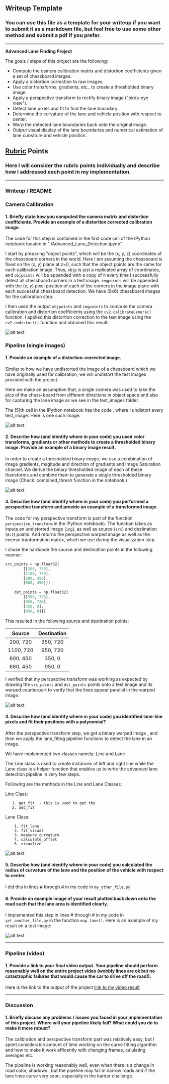## Writeup Template

### You can use this file as a template for your writeup if you want to submit it as a markdown file, but feel free to use some other method and submit a pdf if you prefer.

---

**Advanced Lane Finding Project**

The goals / steps of this project are the following:

* Compute the camera calibration matrix and distortion coefficients given a set of chessboard images.
* Apply a distortion correction to raw images.
* Use color transforms, gradients, etc., to create a thresholded binary image.
* Apply a perspective transform to rectify binary image ("birds-eye view").
* Detect lane pixels and fit to find the lane boundary.
* Determine the curvature of the lane and vehicle position with respect to center.
* Warp the detected lane boundaries back onto the original image.
* Output visual display of the lane boundaries and numerical estimation of lane curvature and vehicle position.

[//]: # (Image References)

[image1]: ./output_images/calibration.jpg "Undistorted Image"
[image2]: ./output_images/lane_undistorted.jpg "Undistorted Lane Image"
[image3]: ./output_images/thresholded.jpg "Thresh"
[image4]: ./output_images/perspective_transform.jpg "Perspective Warped Image"
[image5]: ./output_images/lane_fit.jpg "Fit Visual Image"
[image6]: ./output_images/advanced_lane_detect.jpg "Final Output Image"
[video1]: ./project_video.mp4 "Video"

## [Rubric](https://review.udacity.com/#!/rubrics/571/view) Points

### Here I will consider the rubric points individually and describe how I addressed each point in my implementation.  

---

### Writeup / README

### Camera Calibration

#### 1. Briefly state how you computed the camera matrix and distortion coefficients. Provide an example of a distortion corrected calibration image.

The code for this step is contained in the first code cell of the IPython notebook located in "./Advanced_Lane_Detection.ipynb"   

I start by preparing "object points", which will be the (x, y, z) coordinates of the chessboard corners in the world. Here I am assuming the chessboard is fixed on the (x, y) plane at z=0, such that the object points are the same for each calibration image.  Thus, `objp` is just a replicated array of coordinates, and `objpoints` will be appended with a copy of it every time I successfully detect all chessboard corners in a test image.  `imgpoints` will be appended with the (x, y) pixel position of each of the corners in the image plane with each successful chessboard detection.  We have (9x6) chessboard images for the calibration step.

I then used the output `objpoints` and `imgpoints` to compute the camera calibration and distortion coefficients using the `cv2.calibrateCamera()` function.  I applied this distortion correction to the test image using the `cv2.undistort()` function and obtained this result: 

![alt text][image1]

### Pipeline (single images)

#### 1. Provide an example of a distortion-corrected image.

Similar to how we have undistorted the image of a chessboard which we have originally used for calibration, we will undistort the test images provided with the project.

Here we make an assumption that, a single camera was used to take the pics of the chess-board from different directions in object space and also for capturing the lane image as we see in the test_images folder.

The [5]th cell in the IPython notebook has the code , where I undistort every test_image. Here is one such image.

![alt text][image2]

#### 2. Describe how (and identify where in your code) you used color transforms, gradients or other methods to create a thresholded binary image.  Provide an example of a binary image result.

In order to create a thresholded binary image, we use a combination of image gradients, magitude and direction of gradiants and Image Saturation channel. We derive the binary thresholded image of each of these thansforms and combine them to generate a single thresholded binary image (Check: combined_thresh function in the notebook.)

![alt text][image3]

#### 3. Describe how (and identify where in your code) you performed a perspective transform and provide an example of a transformed image.

The code for my perspective transform is part of the function `perspective_transform` in the IPython notebook).  The function takes as inputs an undistorted image (`img`), as well as source (`src`) and destination (`dst`) points. And returns the perspective warped image as well as the inverse tranformation matrix, which we use during the visualization step.

I chose the hardcode the source and destination points in the following manner:

```python
src_points = np.float32(
        [[200, 720],
        [1100, 720],
        [600, 450],
        [680, 450]])
    
    dst_points = np.float32(
        [[350, 720],
        [950, 720],
        [350, 0],
        [950, 0]])
```

This resulted in the following source and destination points:

| Source        | Destination   | 
|:-------------:|:-------------:| 
| 200, 720      | 350, 720      | 
| 1100, 720     | 950, 720      |
| 600, 450      | 350, 0        |
| 680, 450      | 950, 0        |

I verified that my perspective transform was working as expected by drawing the `src_points` and `dst_points` points onto a test image and its warped counterpart to verify that the lines appear parallel in the warped image.

![alt text][image4]

#### 4. Describe how (and identify where in your code) you identified lane-line pixels and fit their positions with a polynomial?

After the perspective transform step, we get a binary warped image , and then we apply the lane_fittng pipeline functions to detect the lane in an image.

We have implemented two classes namely: Line and Lane

The Line class is used to create instances of left and right line
while the Lane class is a helper function that enables us to write the advanced lane detection pipeline in very few steps.

Following are the methods in the Line and Lane Classes:

Line Class:
       
       1. get_fit  - this is used to get the 
       2. add_fit
    
Lane Class:

        1. fit_lane
        2. fit_visual
        3. measure_curvature
        4. calculate_offset
        5. visualize


![alt text][image5]

#### 5. Describe how (and identify where in your code) you calculated the radius of curvature of the lane and the position of the vehicle with respect to center.

I did this in lines # through # in my code in `my_other_file.py`

#### 6. Provide an example image of your result plotted back down onto the road such that the lane area is identified clearly.

I implemented this step in lines # through # in my code in `yet_another_file.py` in the function `map_lane()`.  Here is an example of my result on a test image:

![alt text][image6]

---

### Pipeline (video)

#### 1. Provide a link to your final video output.  Your pipeline should perform reasonably well on the entire project video (wobbly lines are ok but no catastrophic failures that would cause the car to drive off the road!).

Here is the link to the output of the project [link to my video result](./output_video.mp4)

---

### Discussion

#### 1. Briefly discuss any problems / issues you faced in your implementation of this project.  Where will your pipeline likely fail?  What could you do to make it more robust?

The calibration and perspective transform part was relatively easy, but I spent considerable amount of time working on the curve fitting algorithm and how to make it work efficently with changing frames, calulating averages etc.

The pipeline is working reasonably well, even when there is a change in road color, shadows , but the pipeline may fail in narrow roads and if the lane lines curve very soon, especially in the harder challenge.
